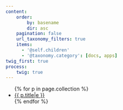 ```yaml
---
content:
    order:
        by: basename
        dir: asc
    pagination: false
    url_taxonomy_filters: true
    items:
      - '@self.children'
      - '@taxonomy.category': [docs, apps]
twig_first: true
process:
    twig: true
---
```


<ul>
{% for p in page.collection %}
   <li><a href="{{ p.url }}">{{ p.title|e }}</a></li>
{% endfor %}
</ul>
